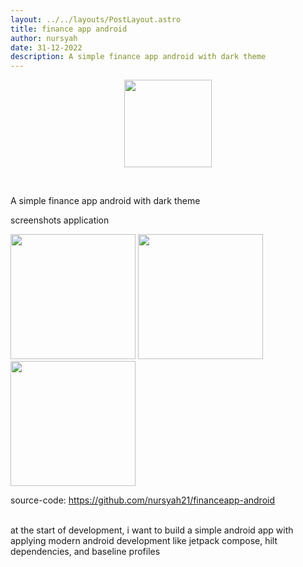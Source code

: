 ```yaml
---
layout: ../../layouts/PostLayout.astro
title: finance app android
author: nursyah
date: 31-12-2022
description: A simple finance app android with dark theme
--- 
```

<p align="center">
  <img src="/finance_app_android/icon.png" width="140px" />
</p> <br>

A simple finance app android with dark theme

screenshots application

<p class="flex overflow-auto justify-between m-2">
  <img src="/finance_app_android/finance_ss1.png" width="200p"/>
  <img src="/finance_app_android/finance_ss2.png" width="200p" class="mx-2"/>
  <img src="/finance_app_android/finance_ss3.png" width="200p"/>
</p>

source-code: https://github.com/nursyah21/financeapp-android <br><br>

at the start of development, i want to build a simple android app with applying modern android
 development like jetpack compose, hilt dependencies, and baseline profiles
